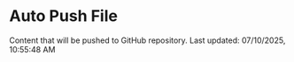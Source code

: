 # Auto Push File

Content that will be pushed to GitHub repository.
Last updated: 07/10/2025, 10:55:48 AM
